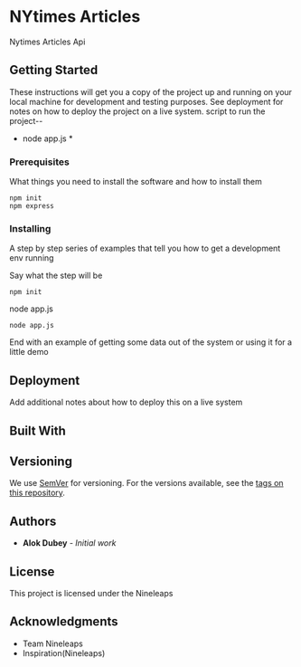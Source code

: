 
# NYtimes Articles

Nytimes Articles Api 

## Getting Started

These instructions will get you a copy of the project up and running on your local machine for development and testing purposes. See deployment for notes on how to deploy the project on a live system.
script to run the project--
* node app.js *

### Prerequisites

What things you need to install the software and how to install them

```
npm init
npm express
```

### Installing

A step by step series of examples that tell you how to get a development env running

Say what the step will be

```
npm init
```

node app.js

```
node app.js
```

End with an example of getting some data out of the system or using it for a little demo

<!-- ## Running the tests

Explain how to run the automated tests for this system

### Break down into end to end tests

Explain what these tests test and why

```
Give an example
``` -->

<!-- ### And coding style tests

Explain what these tests test and why

```
Give an example
``` -->

## Deployment

Add additional notes about how to deploy this on a live system

## Built With
<!-- 
* [Dropwizard](http://www.dropwizard.io/1.0.2/docs/) - The web framework used
* [Maven](https://maven.apache.org/) - Dependency Management
* [ROME](https://rometools.github.io/rome/) - Used to generate RSS Feeds -->



## Versioning

We use [SemVer](http://semver.org/) for versioning. For the versions available, see the [tags on this repository](https://github.com/your/project/tags). 

## Authors

 * **Alok Dubey** - *Initial work* 
 <!--[PurpleBooth](https://github.com/PurpleBooth)

See also the list of [contributors](https://github.com/your/project/contributors) who participated in this project. -->

## License

This project is licensed under the Nineleaps  

## Acknowledgments

* Team Nineleaps
* Inspiration(Nineleaps)



